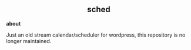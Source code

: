 <h2 align="center">sched</h2>

**about** 

Just an old stream calendar/scheduler for wordpress, this repository is no longer maintained.

